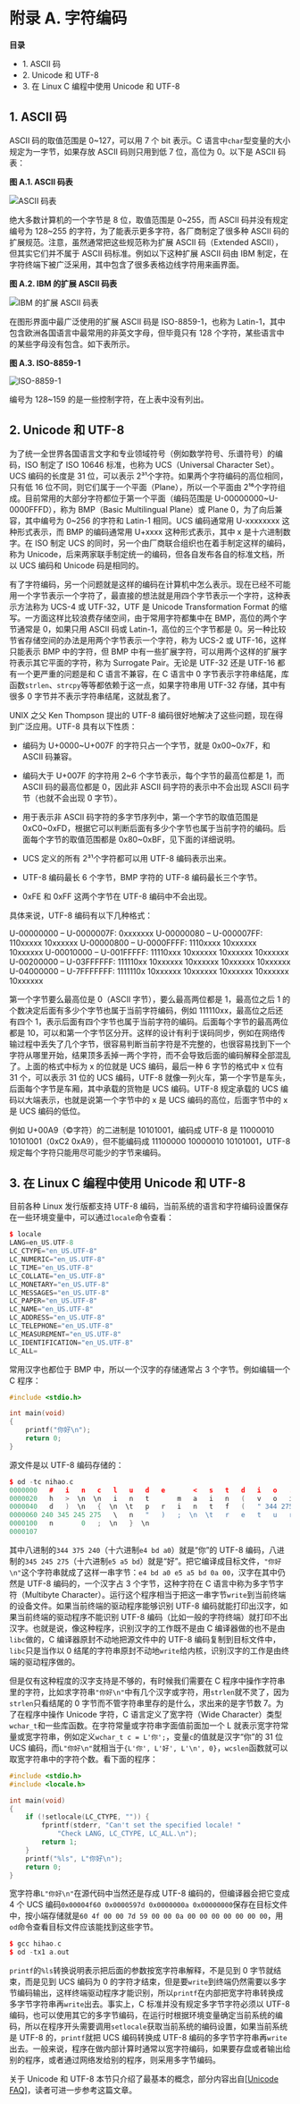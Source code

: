 # 附录 A. 字符编码

**目录**

*   1\. ASCII 码
*   2\. Unicode 和 UTF-8
*   3\. 在 Linux C 编程中使用 Unicode 和 UTF-8

## 1\. ASCII 码

ASCII 码的取值范围是 0~127，可以用 7 个 bit 表示。C 语言中`char`型变量的大小规定为一字节，如果存放 ASCII 码则只用到低 7 位，高位为 0。以下是 ASCII 码表：

**图 A.1\. ASCII 码表**

![ASCII 码表](img/app-encoding.ascii.png)

绝大多数计算机的一个字节是 8 位，取值范围是 0~255，而 ASCII 码并没有规定编号为 128~255 的字符，为了能表示更多字符，各厂商制定了很多种 ASCII 码的扩展规范。注意，虽然通常把这些规范称为扩展 ASCII 码（Extended ASCII），但其实它们并不属于 ASCII 码标准。例如以下这种扩展 ASCII 码由 IBM 制定，在字符终端下被广泛采用，其中包含了很多表格边线字符用来画界面。

**图 A.2\. IBM 的扩展 ASCII 码表**

![IBM 的扩展 ASCII 码表](img/app-encoding.extascii.png)

在图形界面中最广泛使用的扩展 ASCII 码是 ISO-8859-1，也称为 Latin-1，其中包含欧洲各国语言中最常用的非英文字母，但毕竟只有 128 个字符，某些语言中的某些字母没有包含。如下表所示。

**图 A.3\. ISO-8859-1**

![ISO-8859-1](img/app-encoding.latin1.png)

编号为 128~159 的是一些控制字符，在上表中没有列出。

## 2\. Unicode 和 UTF-8

为了统一全世界各国语言文字和专业领域符号（例如数学符号、乐谱符号）的编码，ISO 制定了 ISO 10646 标准，也称为 UCS（Universal Character Set）。UCS 编码的长度是 31 位，可以表示 2³¹个字符。如果两个字符编码的高位相同，只有低 16 位不同，则它们属于一个平面（Plane），所以一个平面由 2¹⁶个字符组成。目前常用的大部分字符都位于第一个平面（编码范围是 U-00000000~U-0000FFFD），称为 BMP（Basic Multilingual Plane）或 Plane 0，为了向后兼容，其中编号为 0~256 的字符和 Latin-1 相同。UCS 编码通常用 U-xxxxxxxx 这种形式表示，而 BMP 的编码通常用 U+xxxx 这种形式表示，其中 x 是十六进制数字。在 ISO 制定 UCS 的同时，另一个由厂商联合组织也在着手制定这样的编码，称为 Unicode，后来两家联手制定统一的编码，但各自发布各自的标准文档，所以 UCS 编码和 Unicode 码是相同的。

有了字符编码，另一个问题就是这样的编码在计算机中怎么表示。现在已经不可能用一个字节表示一个字符了，最直接的想法就是用四个字节表示一个字符，这种表示方法称为 UCS-4 或 UTF-32，UTF 是 Unicode Transformation Format 的缩写。一方面这样比较浪费存储空间，由于常用字符都集中在 BMP，高位的两个字节通常是 0，如果只用 ASCII 码或 Latin-1，高位的三个字节都是 0。另一种比较节省存储空间的办法是用两个字节表示一个字符，称为 UCS-2 或 UTF-16，这样只能表示 BMP 中的字符，但 BMP 中有一些扩展字符，可以用两个这样的扩展字符表示其它平面的字符，称为 Surrogate Pair。无论是 UTF-32 还是 UTF-16 都有一个更严重的问题是和 C 语言不兼容，在 C 语言中 0 字节表示字符串结尾，库函数`strlen`、`strcpy`等等都依赖于这一点，如果字符串用 UTF-32 存储，其中有很多 0 字节并不表示字符串结尾，这就乱套了。

UNIX 之父 Ken Thompson 提出的 UTF-8 编码很好地解决了这些问题，现在得到广泛应用。UTF-8 具有以下性质：

*   编码为 U+0000~U+007F 的字符只占一个字节，就是 0x00~0x7F，和 ASCII 码兼容。

*   编码大于 U+007F 的字符用 2~6 个字节表示，每个字节的最高位都是 1，而 ASCII 码的最高位都是 0，因此非 ASCII 码字符的表示中不会出现 ASCII 码字节（也就不会出现 0 字节）。

*   用于表示非 ASCII 码字符的多字节序列中，第一个字节的取值范围是 0xC0~0xFD，根据它可以判断后面有多少个字节也属于当前字符的编码。后面每个字节的取值范围都是 0x80~0xBF，见下面的详细说明。

*   UCS 定义的所有 2³¹个字符都可以用 UTF-8 编码表示出来。

*   UTF-8 编码最长 6 个字节，BMP 字符的 UTF-8 编码最长三个字节。

*   0xFE 和 0xFF 这两个字节在 UTF-8 编码中不会出现。

具体来说，UTF-8 编码有以下几种格式：

U-00000000 – U-0000007F: 0xxxxxxx U-00000080 – U-000007FF: 110xxxxx 10xxxxxx U-00000800 – U-0000FFFF: 1110xxxx 10xxxxxx 10xxxxxx U-00010000 – U-001FFFFF: 11110xxx 10xxxxxx 10xxxxxx 10xxxxxx U-00200000 – U-03FFFFFF: 111110xx 10xxxxxx 10xxxxxx 10xxxxxx 10xxxxxx U-04000000 – U-7FFFFFFF: 1111110x 10xxxxxx 10xxxxxx 10xxxxxx 10xxxxxx 10xxxxxx

第一个字节要么最高位是 0（ASCII 字节），要么最高两位都是 1，最高位之后 1 的个数决定后面有多少个字节也属于当前字符编码，例如 111110xx，最高位之后还有四个 1，表示后面有四个字节也属于当前字符的编码。后面每个字节的最高两位都是 10，可以和第一个字节区分开。这样的设计有利于误码同步，例如在网络传输过程中丢失了几个字节，很容易判断当前字符是不完整的，也很容易找到下一个字符从哪里开始，结果顶多丢掉一两个字符，而不会导致后面的编码解释全部混乱了。上面的格式中标为 x 的位就是 UCS 编码，最后一种 6 字节的格式中 x 位有 31 个，可以表示 31 位的 UCS 编码，UTF-8 就像一列火车，第一个字节是车头，后面每个字节是车厢，其中承载的货物是 UCS 编码。UTF-8 规定承载的 UCS 编码以大端表示，也就是说第一个字节中的 x 是 UCS 编码的高位，后面字节中的 x 是 UCS 编码的低位。

例如 U+00A9（©字符）的二进制是 10101001，编码成 UTF-8 是 11000010 10101001（0xC2 0xA9），但不能编码成 11100000 10000010 10101001，UTF-8 规定每个字符只能用尽可能少的字节来编码。

## 3\. 在 Linux C 编程中使用 Unicode 和 UTF-8

目前各种 Linux 发行版都支持 UTF-8 编码，当前系统的语言和字符编码设置保存在一些环境变量中，可以通过`locale`命令查看：

```cpp
$ locale
LANG=en_US.UTF-8
LC_CTYPE="en_US.UTF-8"
LC_NUMERIC="en_US.UTF-8"
LC_TIME="en_US.UTF-8"
LC_COLLATE="en_US.UTF-8"
LC_MONETARY="en_US.UTF-8"
LC_MESSAGES="en_US.UTF-8"
LC_PAPER="en_US.UTF-8"
LC_NAME="en_US.UTF-8"
LC_ADDRESS="en_US.UTF-8"
LC_TELEPHONE="en_US.UTF-8"
LC_MEASUREMENT="en_US.UTF-8"
LC_IDENTIFICATION="en_US.UTF-8"
LC_ALL= 
```

常用汉字也都位于 BMP 中，所以一个汉字的存储通常占 3 个字节。例如编辑一个 C 程序：

```cpp
#include <stdio.h>

int main(void)
{
    printf("你好\n");
    return 0;
} 
```

源文件是以 UTF-8 编码存储的：

```cpp
$ od -tc nihao.c 
0000000   #   i   n   c   l   u   d   e       <   s   t   d   i   o   .
0000020   h   >  \n  \n   i   n   t       m   a   i   n   (   v   o   i
0000040   d   )  \n   {  \n  \t   p   r   i   n   t   f   (   " 344 275
0000060 240 345 245 275   \   n   "   )   ;  \n  \t   r   e   t   u   r
0000100   n       0   ;  \n   }  \n
0000107 
```

其中八进制的`344 375 240`（十六进制`e4 bd a0`）就是“你”的 UTF-8 编码，八进制的`345 245 275`（十六进制`e5 a5 bd`）就是“好”。把它编译成目标文件，`"你好\n"`这个字符串就成了这样一串字节：`e4 bd a0 e5 a5 bd 0a 00`，汉字在其中仍然是 UTF-8 编码的，一个汉字占 3 个字节，这种字符在 C 语言中称为多字节字符（Multibyte Character）。运行这个程序相当于把这一串字节`write`到当前终端的设备文件。如果当前终端的驱动程序能够识别 UTF-8 编码就能打印出汉字，如果当前终端的驱动程序不能识别 UTF-8 编码（比如一般的字符终端）就打印不出汉字。也就是说，像这种程序，识别汉字的工作既不是由 C 编译器做的也不是由`libc`做的，C 编译器原封不动地把源文件中的 UTF-8 编码复制到目标文件中，`libc`只是当作以 0 结尾的字符串原封不动地`write`给内核，识别汉字的工作是由终端的驱动程序做的。

但是仅有这种程度的汉字支持是不够的，有时候我们需要在 C 程序中操作字符串里的字符，比如求字符串`"你好\n"`中有几个汉字或字符，用`strlen`就不灵了，因为`strlen`只看结尾的 0 字节而不管字符串里存的是什么，求出来的是字节数 7。为了在程序中操作 Unicode 字符，C 语言定义了宽字符（Wide Character）类型`wchar_t`和一些库函数。在字符常量或字符串字面值前面加一个 L 就表示宽字符常量或宽字符串，例如定义`wchar_t c = L'你';`，变量`c`的值就是汉字“你”的 31 位 UCS 编码，而`L"你好\n"`就相当于`{L'你', L'好', L'\n', 0}`，`wcslen`函数就可以取宽字符串中的字符个数。看下面的程序：

```cpp
#include <stdio.h>
#include <locale.h>

int main(void)
{
    if (!setlocale(LC_CTYPE, "")) {
        fprintf(stderr, "Can't set the specified locale! "
            "Check LANG, LC_CTYPE, LC_ALL.\n");
        return 1;
    }
    printf("%ls", L"你好\n");
    return 0;
} 
```

宽字符串`L"你好\n"`在源代码中当然还是存成 UTF-8 编码的，但编译器会把它变成 4 个 UCS 编码`0x00004f60 0x0000597d 0x0000000a 0x00000000`保存在目标文件中，按小端存储就是`60 4f 00 00 7d 59 00 00 0a 00 00 00 00 00 00 00`，用`od`命令查看目标文件应该能找到这些字节。

```cpp
$ gcc hihao.c
$ od -tx1 a.out 
```

`printf`的`%ls`转换说明表示把后面的参数按宽字符串解释，不是见到 0 字节就结束，而是见到 UCS 编码为 0 的字符才结束，但是要`write`到终端仍然需要以多字节编码输出，这样终端驱动程序才能识别，所以`printf`在内部把宽字符串转换成多字节字符串再`write`出去。事实上，C 标准并没有规定多字节字符必须以 UTF-8 编码，也可以使用其它的多字节编码，在运行时根据环境变量确定当前系统的编码，所以在程序开头需要调用`setlocale`获取当前系统的编码设置，如果当前系统是 UTF-8 的，`printf`就把 UCS 编码转换成 UTF-8 编码的多字节字符串再`write`出去。一般来说，程序在做内部计算时通常以宽字符编码，如果要存盘或者输出给别的程序，或者通过网络发给别的程序，则采用多字节编码。

关于 Unicode 和 UTF-8 本节只介绍了最基本的概念，部分内容出自[[Unicode FAQ]](bi01.html#bibli.unicodefaq "UTF-8 and Unicode FAQ, http://www.cl.cam.ac.uk/~mgk25/unicode.html")，读者可进一步参考这篇文章。